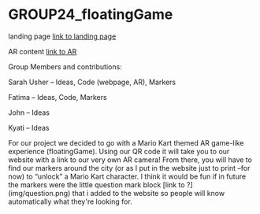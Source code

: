 # GROUP24_floatingGame

landing page [link to landing page](index.html)

AR content [link to AR](index-AR.html)

Group Members and contributions:

Sarah Usher – Ideas, Code (webpage, AR), Markers 

Fatima – Ideas, Code, Markers

John – Ideas 

Kyati – Ideas 

For our project we decided to go with a Mario Kart themed AR game-like experience (floatingGame). Using our QR code it will take you to our website with a link to our very own AR camera! From there, you will have to find our markers around the city (or as I put in the website just to print –for now) to “unlock” a Mario Kart character. I think it would be fun if in future the markers were the little question mark block [link to ?] (img/question.png) that i added to the website so people will know automatically what they're looking for. 
